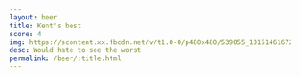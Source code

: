 ```yaml
---
layout: beer
title: Kent's best
score: 4
img: https://scontent.xx.fbcdn.net/v/t1.0-0/p480x480/539055_10151461672828745_520276173_n.jpg?oh=753e1474fdf2b9def047edf5bac6f39a&oe=58D7F64A
desc: Would hate to see the worst
permalink: /beer/:title.html
---
```

